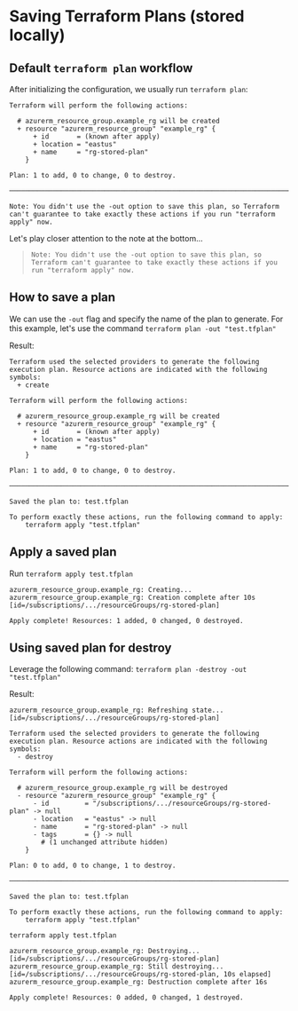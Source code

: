 # Saving Terraform Plans (stored locally)

## Default `terraform plan` workflow

After initializing the configuration, we usually run `terraform plan`:

```
Terraform will perform the following actions:

  # azurerm_resource_group.example_rg will be created
  + resource "azurerm_resource_group" "example_rg" {
      + id       = (known after apply)
      + location = "eastus"
      + name     = "rg-stored-plan"
    }

Plan: 1 to add, 0 to change, 0 to destroy.

───────────────────────────────────────────────────────────────────────────────────────────────────────────────────────────────────────────────────────────────────────────────────────

Note: You didn't use the -out option to save this plan, so Terraform can't guarantee to take exactly these actions if you run "terraform apply" now.
```

Let's play closer attention to the note at the bottom...

> ```Note: You didn't use the -out option to save this plan, so Terraform can't guarantee to take exactly these actions if you run "terraform apply" now.```

## How to save a plan

We can use the `-out` flag and specify the name of the plan to generate. For this example, let's use the command `terraform plan -out "test.tfplan"`

Result:

```
Terraform used the selected providers to generate the following execution plan. Resource actions are indicated with the following symbols:
  + create

Terraform will perform the following actions:

  # azurerm_resource_group.example_rg will be created
  + resource "azurerm_resource_group" "example_rg" {
      + id       = (known after apply)
      + location = "eastus"
      + name     = "rg-stored-plan"
    }

Plan: 1 to add, 0 to change, 0 to destroy.

───────────────────────────────────────────────────────────────────────────────────────────────────────────────────────────────────────────────────────────────────────────────────────

Saved the plan to: test.tfplan

To perform exactly these actions, run the following command to apply:
    terraform apply "test.tfplan"
```

## Apply a saved plan

Run `terraform apply test.tfplan`

```
azurerm_resource_group.example_rg: Creating...
azurerm_resource_group.example_rg: Creation complete after 10s [id=/subscriptions/.../resourceGroups/rg-stored-plan]

Apply complete! Resources: 1 added, 0 changed, 0 destroyed.
```

## Using saved plan for destroy

Leverage the following command: `terraform plan -destroy -out "test.tfplan"`

Result: 

```
azurerm_resource_group.example_rg: Refreshing state... [id=/subscriptions/.../resourceGroups/rg-stored-plan]

Terraform used the selected providers to generate the following execution plan. Resource actions are indicated with the following symbols:
  - destroy

Terraform will perform the following actions:

  # azurerm_resource_group.example_rg will be destroyed
  - resource "azurerm_resource_group" "example_rg" {
      - id         = "/subscriptions/.../resourceGroups/rg-stored-plan" -> null
      - location   = "eastus" -> null
      - name       = "rg-stored-plan" -> null
      - tags       = {} -> null
        # (1 unchanged attribute hidden)
    }

Plan: 0 to add, 0 to change, 1 to destroy.

───────────────────────────────────────────────────────────────────────────────────────────────────────────────────────────────────────────────────────────────────────────────────────

Saved the plan to: test.tfplan

To perform exactly these actions, run the following command to apply:
    terraform apply "test.tfplan"
```

`terraform apply test.tfplan`

```
azurerm_resource_group.example_rg: Destroying... [id=/subscriptions/.../resourceGroups/rg-stored-plan]
azurerm_resource_group.example_rg: Still destroying... [id=/subscriptions/.../resourceGroups/rg-stored-plan, 10s elapsed]
azurerm_resource_group.example_rg: Destruction complete after 16s

Apply complete! Resources: 0 added, 0 changed, 1 destroyed.
```
